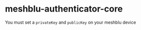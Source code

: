 # meshblu-authenticator-core

You must set a ```privateKey``` and ```publicKey``` on your meshblu device
